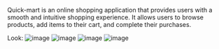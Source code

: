 Quick-mart is an online shopping application that provides users with a smooth and intuitive shopping experience. It allows users to browse products, add items to their cart, and complete their purchases.

Look:
![image](https://github.com/user-attachments/assets/92d6a23d-912c-41ee-8155-8a9e8ebc94b2)
![image](https://github.com/user-attachments/assets/1279beee-e2d9-4997-a81b-fb353f151dfa)
![image](https://github.com/user-attachments/assets/f467602d-8e8c-4551-8a95-bbb2dc3cc79d)
![image](https://github.com/user-attachments/assets/7a62d4f7-025f-40c1-940d-2238b78732ac)



